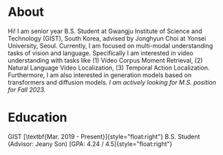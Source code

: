 # About
Hi! I am senior year B.S. Student at Gwangju Institute of Science and Technology (GIST), South Korea, advised by Jonghyun Choi at Yonsei University, Seoul.
Currently, I am focused on multi-modal understanding tasks of vision and language. 
Specifically I am interested in video understanding with tasks like (1) Video Corpus Moment Retrieval, (2) Natural Language Video Localization, (3) Temporal Action Localization.
Furthermore, I am also interested in generation models based on transformers and diffusion models.
*I am actively looking for M.S. position for Fall 2023.*

# Education
GIST [\textbf{Mar. 2019 - Present}]{style="float:right"}
B.S. Student (Advisor: Jeany Son) [GPA: 4.24 / 4.5]{style="float:right"}
